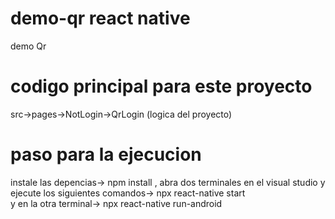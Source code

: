 # demo-qr react native
demo Qr

# codigo principal para este proyecto
src->pages->NotLogin->QrLogin (logica del proyecto)

# paso para la ejecucion
  instale las depencias-> npm install
 , abra dos terminales en el visual studio y ejecute los siguientes
   comandos->  npx react-native start  
   y en la otra terminal-> npx react-native run-android
